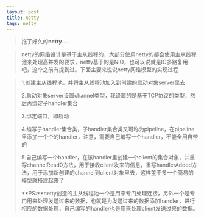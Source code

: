 ```yaml
---
layout: post
title: netty
tags: netty
---
```


> 拖了好久的**netty**.....

> netty的网络设计是基于主从线程的，大部分使用netty的都会使用主从线程池来处理高并发的要求，netty基于的是NIO，也可以说就是IO多路复用吧，这个之前有提到过。下面主要来说说netty网络模型的实现过程

> 1.创建主从线程池，并将主从线程池加入到创建的启动对象server里去
>
> 2.启动对象server设置channel类型，我设置的是基于TCP协议的类型，然后再绑定子handler集合
>
> 3.绑定端口，即启动
>
> 4.编写子handler集合类，子handler集合类又可称为pipeline，在pipeline里添加一个个的handler，注意，需要自己编写一个handler，不能全用自带的
>
> 5.自己编写一个handler，在该handler里创建一个client的集合对象，并重写channelRead0方法，用于接收client发来的信息，重写handlerAdded方法，用于添加新创建的channel到client对象里去，这样差不多一个简易的模型就搭建起来了
>
> **PS:**netty创造的主从线程池一个是用来专门处理连接，另外一个是专门用来处理发送过来的数据，也就是为发送过来的数据添加handler，进行相应的数据处理，自己编写的handler也是用来处理client发送过来的数据。
